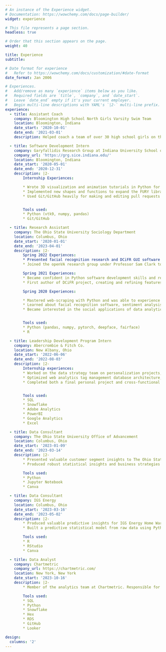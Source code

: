 ```yaml
---
# An instance of the Experience widget.
# Documentation: https://wowchemy.com/docs/page-builder/
widget: experience

# This file represents a page section.
headless: true

# Order that this section appears on the page.
weight: 40

title: Experience
subtitle:

# Date format for experience
#   Refer to https://wowchemy.com/docs/customization/#date-format
date_format: Jan 2006

# Experiences.
#   Add/remove as many `experience` items below as you like.
#   Required fields are `title`, `company`, and `date_start`.
#   Leave `date_end` empty if it's your current employer.
#   Begin multi-line descriptions with YAML's `|2-` multi-line prefix.
experience:
  - title: Assistant Coach
    company: Bloomington High School North Girls Varsity Swim Team
    location: Bloomington, Indiana
    date_start: '2020-10-01'
    date_end: '2021-03-01'
    description: Helped coach a team of over 30 high school girls on the varsity swim team at 4-8 practices a week. Led swimmers through various types of 2+ hour workout sets and attended swim meets, providing mental and emotional support to female athletes throughout their swimming and high school careers.

  - title: Software Development Intern
    company: Garyfallidis Research Group at Indiana University School of Informatics, Computing, and Engineering
    company_url: 'https://grg.sice.indiana.edu/'
    location: Bloomington, Indiana
    date_start: '2020-05-01'
    date_end: '2020-12-31'
    description: |2-
        Internship Experiences:

        * Wrote 3D visualization and animation tutorials in Python for new users of FURY, an international open-source scientific visualization project
        * Implemented new shapes and functions to expand the FURY library using 3-dimensional calculus and linear algebra concepts with the help of Python packages such as NumPy and VTK9
        * Used Git/GitHub heavily for making and editing pull requests


        Tools used:
        * Python (vtk9, numpy, pandas)
        * Git/GitHub

  - title: Research Assistant
    company: The Ohio State University Sociology Department
    location: Columbus, Ohio
    date_start: '2020-01-01'
    date_end: '2023-04-01'
    description: |2-
        Spring 2022 Experiences:
        * Presented facial recognition research and DCiFR GUI software at the Population Association of America 2022 conference in Atlanta, Georgia. The presentation was entitled "Computer Vision and Applications in Social Science: Deriving Race and Gender From Photos" in the "Machine Learning Applications to Population Processes" session.
        * Joined the openVA research group under Professor Sam Clark to begin working on projects related to demographic data, including building a relational database management system in SQLite for population data

        Spring 2021 Experiences:
        * Became confident in Python software development skills and researched PyQt packages to build a GUI connected to deep-learning facial analysis models
        * First author of DCiFR project, creating and refining features including single image mode and batch mode, check box selection of multiple attributes, output and error messages for the deep learning model analysis, and formatted CSV results.

        Spring 2020 Experiences:

        * Mastered web-scraping with Python and was able to experience the full process of data analysis, from collection and organization to statistical regression analysis
        * Learned about facial recognition software, sentiment analysis, and natural language processing
        * Became interested in the social applications of data analytics practices, influencing me to pick up a minor in sociology


        Tools used:
        * Python (pandas, numpy, pytorch, deepface, fairface)
        * R

  - title: Leadership Development Program Intern
    company: Abercrombie & Fitch Co.
    location: New Albany, Ohio
    date_start: '2022-06-06'
    date_end: '2022-08-03'
    description: |2-
        Internship experiences:
        * Worked on the data strategy team on personalization projects, using insights collection on customer data with Snowflake to develop strategies and hypotheses for A/B testing to implement new features and experiences for users across all channels (email, app, push, browser).
        * Optimized web analytics tag management database architecture, improving the method of storing neccessary metadata on tag data from hundreds of sources, including Google Analytics.
        * Completed both a final personal project and cross-functional case competition, presenting to a panel of judges of various levels across the company, utilizing both techincal and personal presentation skills.


        Tools used:
        * SQL
        * Snowflake
        * Adobe Analytics
        * PowerBI
        * Google Analytics
        * Excel

  - title: Data Consultant
    company: The Ohio State University Office of Advancement
    location: Columbus, Ohio
    date_start: '2023-01-09'
    date_end: '2023-03-14'
    description: |2-
        * Presented valuable customer segment insights to The Ohio State University's Office of Advancement.
        * Produced robust statistical insights and business strategies from raw data in R.

        Tools used:
        * Python
        * Jupyter Notebook
        * Canva

  - title: Data Consultant
    company: IGS Energy
    location: Columbus, Ohio
    date_start: '2023-03-16'
    date_end: '2023-05-02'
    description: |2-
        * Produced valuable predictive insights for IGS Energy Home Warranty Claims.
        * Built a predictive statistical model from raw data using Python, and presented relevant findings and suggestions to business stakeholders.

        Tools used:
        * R
        * RStudio
        * Canva

  - title: Data Analyst
    company: Chartmetric
    company_url: https://chartmetric.com/
    location: New York, New York
    date_start: '2023-10-16'
    description: |2-
        * Member of the analytics team at Chartmetric. Responsible for pulling high-impact data on a daily basis for internal teams including marketing, product, and more, helping to create new data-driven product features, enrich articles through data storytelling, and advance business development. Addresses client requests on a weekly basis, including building streamlined and automated dashboards and addressing research questions through data exploration. Main analyst for the [Chartmetric Year in Music Report](https://reports.chartmetric.com/), pulling hundreds of queries and managing pipelines to ensure high data quality across all elements of the report.

        Tools used:
        * SQL
        * Python
        * Snowflake
        * Hex
        * RDS
        * GitHub
        * Looker

design:
  columns: '2'
---
```

